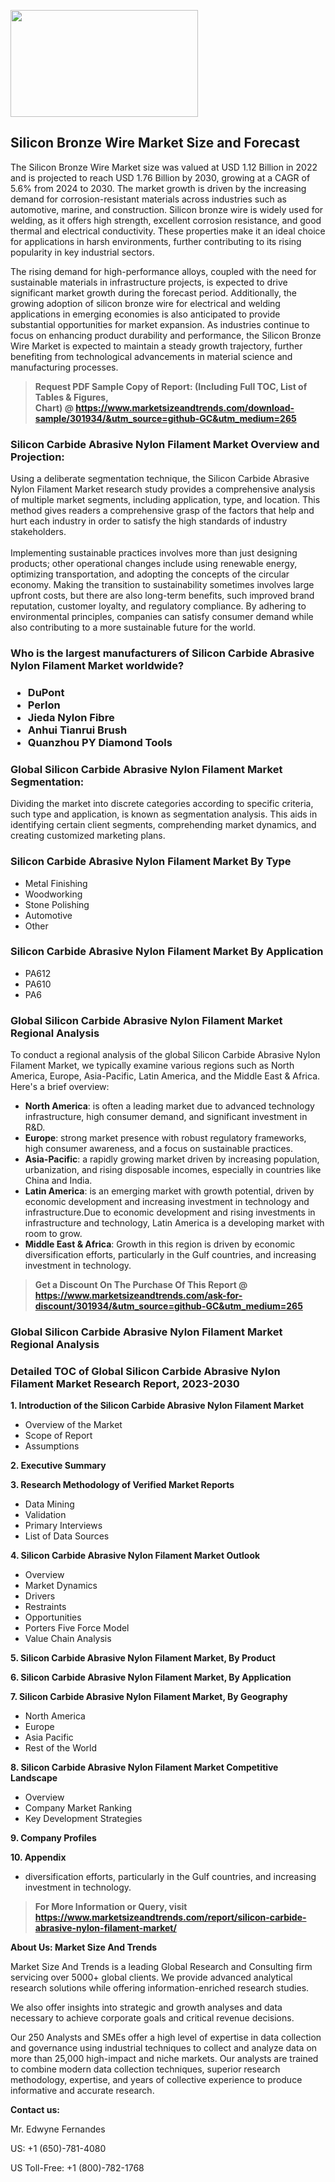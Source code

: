 <p><img class="alignnone size-medium wp-image-20088" src="https://ffe5etoiles.com/wp-content/uploads/2024/12/MST1-300x171.png" alt="" width="300" height="171" /></p><h2>Silicon Bronze Wire Market Size and Forecast</h2><p>The Silicon Bronze Wire Market size was valued at USD 1.12 Billion in 2022 and is projected to reach USD 1.76 Billion by 2030, growing at a CAGR of 5.6% from 2024 to 2030. The market growth is driven by the increasing demand for corrosion-resistant materials across industries such as automotive, marine, and construction. Silicon bronze wire is widely used for welding, as it offers high strength, excellent corrosion resistance, and good thermal and electrical conductivity. These properties make it an ideal choice for applications in harsh environments, further contributing to its rising popularity in key industrial sectors.</p><p>The rising demand for high-performance alloys, coupled with the need for sustainable materials in infrastructure projects, is expected to drive significant market growth during the forecast period. Additionally, the growing adoption of silicon bronze wire for electrical and welding applications in emerging economies is also anticipated to provide substantial opportunities for market expansion. As industries continue to focus on enhancing product durability and performance, the Silicon Bronze Wire Market is expected to maintain a steady growth trajectory, further benefiting from technological advancements in material science and manufacturing processes.</p></p><blockquote id="" class=""><strong>Request PDF Sample Copy of Report: (Including Full TOC, List of Tables &amp; Figures, Chart)&nbsp;@&nbsp;<strong><a href="https://www.marketsizeandtrends.com/download-sample/301934/&utm_source=github-GC&utm_medium=265" target="_blank">https://www.marketsizeandtrends.com/download-sample/301934/&utm_source=github-GC&utm_medium=265</a></strong></strong></blockquote><h3 id="" class="">Silicon Carbide Abrasive Nylon Filament Market&nbsp;Overview and Projection:</h3><p id="" class="">Using a deliberate segmentation technique, the Silicon Carbide Abrasive Nylon Filament Market research study provides a comprehensive analysis of multiple market segments, including application, type, and location. This method gives readers a comprehensive grasp of the factors that help and hurt each industry in order to satisfy the high standards of industry stakeholders. <br /> <br />Implementing sustainable practices involves more than just designing products; other operational changes include using renewable energy, optimizing transportation, and adopting the concepts of the circular economy. Making the transition to sustainability sometimes involves large upfront costs, but there are also long-term benefits, such improved brand reputation, customer loyalty, and regulatory compliance. By adhering to environmental principles, companies can satisfy consumer demand while also contributing to a more sustainable future for the world.</p><h3 id="" class="">Who is the largest manufacturers of&nbsp;Silicon Carbide Abrasive Nylon Filament Market worldwide?</h3><h3 class=""><p><ul><li>DuPont </li><li> Perlon </li><li> Jieda Nylon Fibre </li><li> Anhui Tianrui Brush </li><li> Quanzhou PY Diamond Tools</li></ul></p></h3><h3 id="" class="">Global&nbsp;Silicon Carbide Abrasive Nylon Filament Market Segmentation:</h3><p id="" class="">Dividing the market into discrete categories according to specific criteria, such type and application, is known as segmentation analysis. This aids in identifying certain client segments, comprehending market dynamics, and creating customized marketing plans.</p><h3 id="" class="">Silicon Carbide Abrasive Nylon Filament Market&nbsp;By Type</h3><p><p><ul><li>Metal Finishing</li><li> Woodworking</li><li> Stone Polishing</li><li> Automotive</li><li> Other</p></li></ul></p></p><h3 id="" class="">Silicon Carbide Abrasive Nylon Filament Market&nbsp;By Application</h3><p class=""><p><ul><li>PA612</li><li> PA610</li><li> PA6</li></ul></p></p><h3 id="" class="">Global Silicon Carbide Abrasive Nylon Filament Market Regional Analysis</h3><p id="" class="">To conduct a regional analysis of the global Silicon Carbide Abrasive Nylon Filament Market, we typically examine various regions such as North America, Europe, Asia-Pacific, Latin America, and the Middle East &amp; Africa. Here's a brief overview:</p><ul><li><strong>North America</strong>: is often a leading market due to advanced technology infrastructure, high consumer demand, and significant investment in R&amp;D.</li><li><strong>Europe</strong>: strong market presence with robust regulatory frameworks, high consumer awareness, and a focus on sustainable practices.</li><li><strong>Asia-Pacific</strong>: a rapidly growing market driven by increasing population, urbanization, and rising disposable incomes, especially in countries like China and India.</li><li><strong>Latin America</strong>: is an emerging market with growth potential, driven by economic development and increasing investment in technology and infrastructure.Due to economic development and rising investments in infrastructure and technology, Latin America is a developing market with room to grow.</li><li><strong>Middle East &amp; Africa</strong>: Growth in this region is driven by economic diversification efforts, particularly in the Gulf countries, and increasing investment in technology.</li></ul><blockquote id="" class=""><strong>Get a Discount On The Purchase Of This Report @ <strong><a href="https://www.marketsizeandtrends.com/ask-for-discount/301934/&utm_source=github-GC&utm_medium=265" target="_blank">https://www.marketsizeandtrends.com/ask-for-discount/301934/&utm_source=github-GC&utm_medium=265</a></strong></strong></blockquote><h3 id="" class="">Global Silicon Carbide Abrasive Nylon Filament Market Regional Analysis</h3><h3 id="" class="">Detailed TOC of Global Silicon Carbide Abrasive Nylon Filament Market Research Report, 2023-2030</h3><p id="" class=""><strong>1. Introduction of the Silicon Carbide Abrasive Nylon Filament Market</strong></p><ul><li>Overview of the Market</li><li>Scope of Report</li><li>Assumptions</li></ul><p id="" class=""><strong>2. Executive Summary</strong></p><p id="" class=""><strong>3. Research Methodology of Verified Market Reports</strong></p><ul><li>Data Mining</li><li>Validation</li><li>Primary Interviews</li><li>List of Data Sources</li></ul><p id="" class=""><strong>4. Silicon Carbide Abrasive Nylon Filament Market Outlook</strong></p><ul><li>Overview</li><li>Market Dynamics</li><li>Drivers</li><li>Restraints</li><li>Opportunities</li><li>Porters Five Force Model</li><li>Value Chain Analysis</li></ul><p id="" class=""><strong>5. Silicon Carbide Abrasive Nylon Filament Market, By Product</strong></p><p id="" class=""><strong>6. Silicon Carbide Abrasive Nylon Filament Market, By Application</strong></p><p id="" class=""><strong>7. Silicon Carbide Abrasive Nylon Filament Market, By Geography</strong></p><ul><li>North America</li><li>Europe</li><li>Asia Pacific</li><li>Rest of the World</li></ul><p id="" class=""><strong>8. Silicon Carbide Abrasive Nylon Filament Market Competitive Landscape</strong></p><ul><li>Overview</li><li>Company Market Ranking</li><li>Key Development Strategies</li></ul><p id="" class=""><strong>9. Company Profiles</strong></p><p id="" class=""><strong>10. Appendix</strong></p><ul><li>diversification efforts, particularly in the Gulf countries, and increasing investment in technology.</li></ul><blockquote id="" class=""><strong>For More Information or Query, visit <strong><strong><a href="https://www.marketsizeandtrends.com/report/silicon-carbide-abrasive-nylon-filament-market/" target="_blank">https://www.marketsizeandtrends.com/report/silicon-carbide-abrasive-nylon-filament-market/</a></strong></strong></strong></blockquote><p id="" class=""><strong>About Us: Market Size And Trends</strong></p><p id="" class="">Market Size And Trends is a leading Global Research and Consulting firm servicing over 5000+ global clients. We provide advanced analytical research solutions while offering information-enriched research studies.</p><p id="" class="">We also offer insights into strategic and growth analyses and data necessary to achieve corporate goals and critical revenue decisions.</p><p id="" class="">Our 250 Analysts and SMEs offer a high level of expertise in data collection and governance using industrial techniques to collect and analyze data on more than 25,000 high-impact and niche markets. Our analysts are trained to combine modern data collection techniques, superior research methodology, expertise, and years of collective experience to produce informative and accurate research.</p><p id="" class=""><strong>Contact us:</strong></p><p id="" class="">Mr. Edwyne Fernandes</p><p id="" class="">US: +1 (650)-781-4080</p><p id="" class="">US Toll-Free: +1 (800)-782-1768</p>
